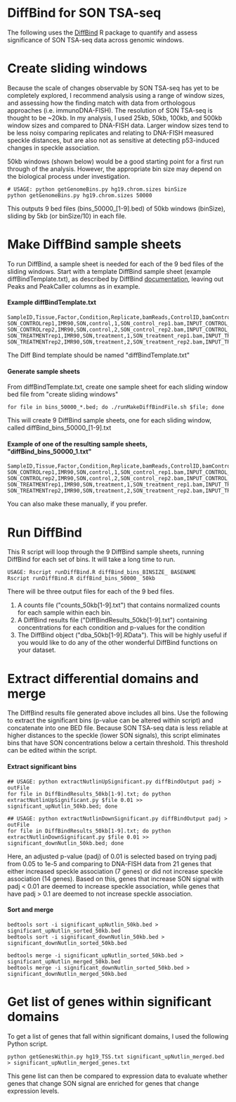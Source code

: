# DiffBind for SON TSA-seq
The following uses the [DiffBind](https://bioconductor.org/packages/release/bioc/html/DiffBind.html) R package to quantify and assess significance of SON TSA-seq data across genomic windows.

# Create sliding windows
Because the scale of changes observable by SON TSA-seq has yet to be completely explored, I recommend analysis using a range of window sizes, and assessing how the finding match with data from orthologous approaches (i.e. immunoDNA-FISH). The resolution of SON TSA-seq is thought to be ~20kb. In my analysis, I used 25kb, 50kb, 100kb, and 500kb window sizes and compared to DNA-FISH data. Larger window sizes tend to be less noisy comparing replicates and relating to DNA-FISH measured speckle distances, but are also not as sensitive at detecting p53-induced changes in speckle association. 
  
50kb windows (shown below) would be a good starting point for a first run through of the analysis. However, the appropriate bin size may depend on the biological process under investigation.
```
# USAGE: python getGenomeBins.py hg19.chrom.sizes binSize
python getGenomeBins.py hg19.chrom.sizes 50000
```
This outputs 9 bed files (bins_50000_[1-9].bed) of 50kb windows (binSize), sliding by 5kb (or binSize/10) in each file. 

# Make DiffBind sample sheets
To run DiffBind, a sample sheet is needed for each of the 9 bed files of the sliding windows. Start with a template DiffBind sample sheet (example diffBindTemplate.txt), as described by DiffBind [documentation](http://bioconductor.org/packages/release/bioc/vignettes/DiffBind/inst/doc/DiffBind.pdf), leaving out Peaks and PeakCaller columns as in example.

#### Example diffBindTemplate.txt
```
SampleID,Tissue,Factor,Condition,Replicate,bamReads,ControlID,bamControl,Peaks,PeakCaller
SON_CONTROLrep1,IMR90,SON,control,1,SON_control_rep1.bam,INPUT_CONTROL_rep1,INPUT_control_rep1.bam
SON_CONTROLrep2,IMR90,SON,control,2,SON_control_rep2.bam,INPUT_CONTROL_rep2,INPUT_control_rep2.bam
SON_TREATMENTrep1,IMR90,SON,treatment,1,SON_treatment_rep1.bam,INPUT_TREATMENT_rep1,INPUT_treatment_rep1.bam
SON_TREATMENTrep2,IMR90,SON,treatment,2,SON_treatment_rep2.bam,INPUT_TREATMENT_rep2,INPUT_treatment_rep2.bam
```
The Diff Bind template should be named "diffBindTemplate.txt"

#### Generate sample sheets
From diffBindTemplate.txt, create one sample sheet for each sliding window bed file from "create sliding windows"
```
for file in bins_50000_*.bed; do ./runMakeDiffBindFile.sh $file; done
```
This will create 9 DiffBind sample sheets, one for each sliding window, called diffBind_bins_50000_[1-9].txt

#### Example of one of the resulting sample sheets, "diffBind_bins_50000_1.txt"
```
SampleID,Tissue,Factor,Condition,Replicate,bamReads,ControlID,bamControl,Peaks,PeakCaller
SON_CONTROLrep1,IMR90,SON,control,1,SON_control_rep1.bam,INPUT_CONTROL_rep1,INPUT_control_rep1.bam,bins_50000_1.bed,bed
SON_CONTROLrep2,IMR90,SON,control,2,SON_control_rep2.bam,INPUT_CONTROL_rep2,INPUT_control_rep2.bam,bins_50000_1.bed,bed
SON_TREATMENTrep1,IMR90,SON,treatment,1,SON_treatment_rep1.bam,INPUT_TREATMENT_rep1,INPUT_treatment_rep1.bam,bins_50000_1.bed,bed
SON_TREATMENTrep2,IMR90,SON,treatment,2,SON_treatment_rep2.bam,INPUT_TREATMENT_rep2,INPUT_treatment_rep2.bam,bins_50000_1.bed,bed
```
You can also make these manually, if you prefer.

# Run DiffBind
This R script will loop through the 9 DiffBind sample sheets, running DiffBind for each set of bins. It will take a long time to run. 
```
USAGE: Rscript runDiffBind.R diffBind_bins_BINSIZE_ BASENAME
Rscript runDiffBind.R diffBind_bins_50000_ 50kb
```
There will be three output files for each of the 9 bed files.
1. A counts file ("counts_50kb[1-9].txt") that contains normalized counts for each sample within each bin.
2. A DiffBind results file ("DiffBindResults_50kb[1-9].txt") containing concentrations for each condition and p-values for the condition
3. The DiffBind object ("dba_50kb[1-9].RData"). This will be highly useful if you would like to do any of the other wonderful DiffBind functions on your dataset.

# Extract differential domains and merge
The DiffBind results file generated above includes all bins. Use the following to extract the significant bins (p-value can be altered within script) and concatenate into one BED file. Because SON TSA-seq data is less reliable at higher distances to the speckle (lower SON signals), this script eliminates bins that have SON concentrations below a certain threshold. This threshold can be edited within the script.
#### Extract significant bins
```
## USAGE: python extractNutlinUpSignificant.py diffBindOutput padj > outFile
for file in DiffBindResults_50kb[1-9].txt; do python extractNutlinUpSignificant.py $file 0.01 >> significant_upNutlin_50kb.bed; done

## USAGE: python extractNutlinDownSignificant.py diffBindOutput padj > outFile
for file in DiffBindResults_50kb[1-9].txt; do python extractNutlinDownSignificant.py $file 0.01 >> significant_downNutlin_50kb.bed; done
```
Here, an adjusted p-value (padj) of 0.01 is selected based on trying padj from 0.05 to 1e-5 and comparing to DNA-FISH data from 21 genes that either increased speckle association (7 genes) or did not increase speckle association (14 genes). Based on this, genes that increase SON signal with padj < 0.01 are deemed to increase speckle association, while genes that have padj > 0.1 are deemed to not increase speckle association. 

#### Sort and merge
```
bedtools sort -i significant_upNutlin_50kb.bed > significant_upNutlin_sorted_50kb.bed
bedtools sort -i significant_downNutlin_50kb.bed > significant_downNutlin_sorted_50kb.bed 

bedtools merge -i significant_upNutlin_sorted_50kb.bed > significant_upNutlin_merged_50kb.bed
bedtools merge -i significant_downNutlin_sorted_50kb.bed > significant_downNutlin_merged_50kb.bed
```

# Get list of genes within significant domains
To get a list of genes that fall within significant domains, I used the following Python script.
```
python getGenesWithin.py hg19_TSS.txt significant_upNutlin_merged.bed > significant_upNutlin_merged_genes.txt
```
This gene list can then be compared to expression data to evaluate whether genes that change SON signal are enriched for genes that change expression levels.

